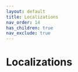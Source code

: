 ```yaml
---
layout: default
title: Localizations
nav_order: 14
has_children: true
nav_exclude: true
---
```


# Localizations
